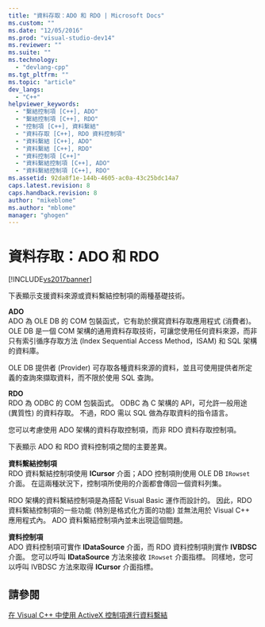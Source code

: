 ```yaml
---
title: "資料存取：ADO 和 RDO | Microsoft Docs"
ms.custom: ""
ms.date: "12/05/2016"
ms.prod: "visual-studio-dev14"
ms.reviewer: ""
ms.suite: ""
ms.technology: 
  - "devlang-cpp"
ms.tgt_pltfrm: ""
ms.topic: "article"
dev_langs: 
  - "C++"
helpviewer_keywords: 
  - "繫結控制項 [C++], ADO"
  - "繫結控制項 [C++], RDO"
  - "控制項 [C++], 資料繫結"
  - "資料存取 [C++], RDO 資料控制項"
  - "資料繫結 [C++], ADO"
  - "資料繫結 [C++], RDO"
  - "資料控制項 [C++]"
  - "資料繫結控制項 [C++], ADO"
  - "資料繫結控制項 [C++], RDO"
ms.assetid: 92da8f1e-144b-4605-ac0a-43c25bdc14a7
caps.latest.revision: 8
caps.handback.revision: 8
author: "mikeblome"
ms.author: "mblome"
manager: "ghogen"
---
```

# 資料存取：ADO 和 RDO
[!INCLUDE[vs2017banner](../../assembler/inline/includes/vs2017banner.md)]

下表顯示支援資料來源或資料繫結控制項的兩種基礎技術。  
  
 **ADO**  
 ADO 為 OLE DB 的 COM 包裝函式，它有助於撰寫資料存取應用程式 \(消費者\)。  OLE DB 是一個 COM 架構的通用資料存取技術，可讓您使用任何資料來源，而非只有索引循序存取方法 \(Index Sequential Access Method，ISAM\) 和 SQL 架構的資料庫。  
  
 OLE DB 提供者 \(Provider\) 可存取各種資料來源的資料，並且可使用提供者所定義的查詢來擷取資料，而不限於使用 SQL 查詢。  
  
 **RDO**  
 RDO 為 ODBC 的 COM 包裝函式。  ODBC 為 C 架構的 API，可允許一般用途 \(異質性\) 的資料存取。  不過，RDO 需以 SQL 做為存取資料的指令語言。  
  
 您可以考慮使用 ADO 架構的資料存取控制項，而非 RDO 資料存取控制項。  
  
 下表顯示 ADO 和 RDO 資料控制項之間的主要差異。  
  
 **資料繫結控制項**  
 RDO 資料繫結控制項使用 **ICursor** 介面；ADO 控制項則使用 OLE DB `IRowset` 介面。  在這兩種狀況下，控制項所使用的介面都會傳回一個資料列集。  
  
 RDO 架構的資料繫結控制項是為搭配 Visual Basic 運作而設計的。  因此，RDO 資料繫結控制項的一些功能 \(特別是格式化方面的功能\) 並無法用於 Visual C\+\+ 應用程式內。  ADO 資料繫結控制項內並未出現這個問題。  
  
 **資料控制項**  
 ADO 資料控制項可實作 **IDataSource** 介面，而 RDO 資料控制項則實作 **IVBDSC** 介面。  您可以呼叫 **IDataSource** 方法來接收 `IRowset` 介面指標。  同樣地，您可以呼叫 IVBDSC 方法來取得 **ICursor** 介面指標。  
  
## 請參閱  
 [在 Visual C\+\+ 中使用 ActiveX 控制項進行資料繫結](../../data/ado-rdo/databinding-with-activex-controls-in-visual-cpp.md)